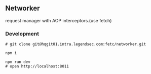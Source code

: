 ## Networker

request manager with AOP interceptors.(use fetch)

### Development

```shell
# git clone git@hqgit01.intra.legendsec.com:fetc/networker.git

npm i

npm run dev
# open http://localhost:8011
```
